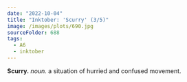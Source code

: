 ```yaml
---
date: "2022-10-04"
title: "Inktober: 'Scurry' (3/5)"
image: /images/plots/690.jpg
sourceFolder: 688
tags:
  - A6
  - inktober
---
```


**Scurry.** _noun._ a situation of hurried and confused movement.
